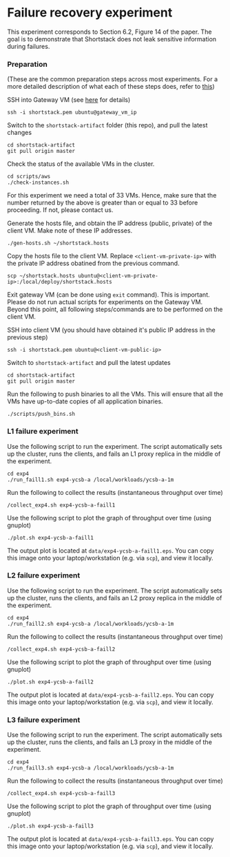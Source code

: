 # Failure recovery experiment

This experiment corresponds to Section 6.2, Figure 14 of the paper. The goal is to demonstrate that Shortstack does not leak sensitive information during failures.

### Preparation

(These are the common preparation steps across most experiments. For a more detailed description of what each of these steps does, refer to [this](../hello_world/README.md))

SSH into Gateway VM (see [here](../docs/aws_info.md) for details)

```
ssh -i shortstack.pem ubuntu@gateway_vm_ip
```

Switch to the `shortstack-artifact` folder (this repo), and pull the latest changes

```
cd shortstack-artifact
git pull origin master
```

Check the status of the available VMs in the cluster. 

```
cd scripts/aws
./check-instances.sh
```

For this experiment we need a total of 33 VMs. Hence, make sure that the number returned by the above is greater than or equal to 33 before proceeding. If not, please contact us.

Generate the hosts file, and obtain the IP address (public, private) of the client VM.  Make note of these IP addresses.  

```
./gen-hosts.sh ~/shortstack.hosts
```

Copy the hosts file to the client VM. Replace `<client-vm-private-ip>` with the private IP address obatined from the previous command.

```
scp ~/shortstack.hosts ubuntu@<client-vm-private-ip>:/local/deploy/shortstack.hosts
```

Exit gateway VM (can be done using `exit` command). This is important. Please do not run actual scripts for experiments on the Gateway VM. Beyond this point, all following steps/commands are to be performed on the client VM.

SSH into client VM (you should have obtained it's public IP address in the previous step)
  
```
ssh -i shortstack.pem ubuntu@<client-vm-public-ip>
```

Switch to `shortstack-artifact` and pull the latest updates

```
cd shortstack-artifact
git pull origin master
```

Run the following to push binaries to all the VMs. This will ensure that all the VMs have up-to-date copies of all application binaries. 

```
./scripts/push_bins.sh
```

### L1 failure experiment

Use the following script to run the experiment. The script automatically sets up the cluster, runs the clients, and fails an L1 proxy replica in the middle of the experiment.

```
cd exp4
./run_faill1.sh exp4-ycsb-a /local/workloads/ycsb-a-1m
```

Run the following to collect the results (instantaneous throughput over time)

```
/collect_exp4.sh exp4-ycsb-a-faill1
```

Use the following script to plot the graph of throughput over time (using gnuplot)

```
./plot.sh exp4-ycsb-a-faill1
```

The output plot is located at `data/exp4-ycsb-a-faill1.eps`. You can copy this image onto your laptop/workstation (e.g. via `scp`), and view it locally.

### L2 failure experiment

Use the following script to run the experiment. The script automatically sets up the cluster, runs the clients, and fails an L2 proxy replica in the middle of the experiment.

```
cd exp4
./run_faill2.sh exp4-ycsb-a /local/workloads/ycsb-a-1m
```

Run the following to collect the results (instantaneous throughput over time)

```
/collect_exp4.sh exp4-ycsb-a-faill2
```

Use the following script to plot the graph of throughput over time (using gnuplot)

```
./plot.sh exp4-ycsb-a-faill2
```

The output plot is located at `data/exp4-ycsb-a-faill2.eps`. You can copy this image onto your laptop/workstation (e.g. via `scp`), and view it locally.

### L3 failure experiment

Use the following script to run the experiment. The script automatically sets up the cluster, runs the clients, and fails an L3 proxy in the middle of the experiment.

```
cd exp4
./run_faill3.sh exp4-ycsb-a /local/workloads/ycsb-a-1m
```

Run the following to collect the results (instantaneous throughput over time)

```
/collect_exp4.sh exp4-ycsb-a-faill3
```

Use the following script to plot the graph of throughput over time (using gnuplot)

```
./plot.sh exp4-ycsb-a-faill3
```

The output plot is located at `data/exp4-ycsb-a-faill3.eps`. You can copy this image onto your laptop/workstation (e.g. via `scp`), and view it locally.


